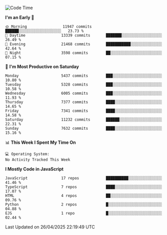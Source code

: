 <!--START_SECTION:waka-->
![Code Time](http://img.shields.io/badge/Code%20Time-3%2C498%20hrs%2059%20mins-blue)

**I'm an Early 🐤** 

```text
🌞 Morning                11947 commits       ██████░░░░░░░░░░░░░░░░░░░   23.73 % 
🌆 Daytime                13339 commits       ███████░░░░░░░░░░░░░░░░░░   26.49 % 
🌃 Evening                21468 commits       ███████████░░░░░░░░░░░░░░   42.64 % 
🌙 Night                  3598 commits        ██░░░░░░░░░░░░░░░░░░░░░░░   07.15 % 
```
📅 **I'm Most Productive on Saturday** 

```text
Monday                   5437 commits        ███░░░░░░░░░░░░░░░░░░░░░░   10.80 % 
Tuesday                  5328 commits        ███░░░░░░░░░░░░░░░░░░░░░░   10.58 % 
Wednesday                6005 commits        ███░░░░░░░░░░░░░░░░░░░░░░   11.93 % 
Thursday                 7377 commits        ████░░░░░░░░░░░░░░░░░░░░░   14.65 % 
Friday                   7341 commits        ████░░░░░░░░░░░░░░░░░░░░░   14.58 % 
Saturday                 11232 commits       ██████░░░░░░░░░░░░░░░░░░░   22.31 % 
Sunday                   7632 commits        ████░░░░░░░░░░░░░░░░░░░░░   15.16 % 
```


📊 **This Week I Spent My Time On** 

```text
💻 Operating System: 
No Activity Tracked This Week
```

**I Mostly Code in JavaScript** 

```text
JavaScript               17 repos            ██████████░░░░░░░░░░░░░░░   41.46 % 
TypeScript               7 repos             ████░░░░░░░░░░░░░░░░░░░░░   17.07 % 
HTML                     4 repos             ██░░░░░░░░░░░░░░░░░░░░░░░   09.76 % 
Python                   2 repos             █░░░░░░░░░░░░░░░░░░░░░░░░   04.88 % 
EJS                      1 repo              █░░░░░░░░░░░░░░░░░░░░░░░░   02.44 % 
```




 Last Updated on 26/04/2025 22:19:49 UTC
<!--END_SECTION:waka-->

<!--
**likaiqiang/likaiqiang** is a ✨ _special_ ✨ repository because its `README.md` (this file) appears on your GitHub profile.

Here are some ideas to get you started:

- 🔭 I’m currently working on ...
- 🌱 I’m currently learning ...
- 👯 I’m looking to collaborate on ...
- 🤔 I’m looking for help with ...
- 💬 Ask me about ...
- 📫 How to reach me: ...
- 😄 Pronouns: ...
- ⚡ Fun fact: ...
-->
